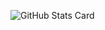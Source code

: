 ![GitHub Stats Card](https://github-readme-stats.vercel.app/api?username=jupiro&show_icons=true&count_private=true)

